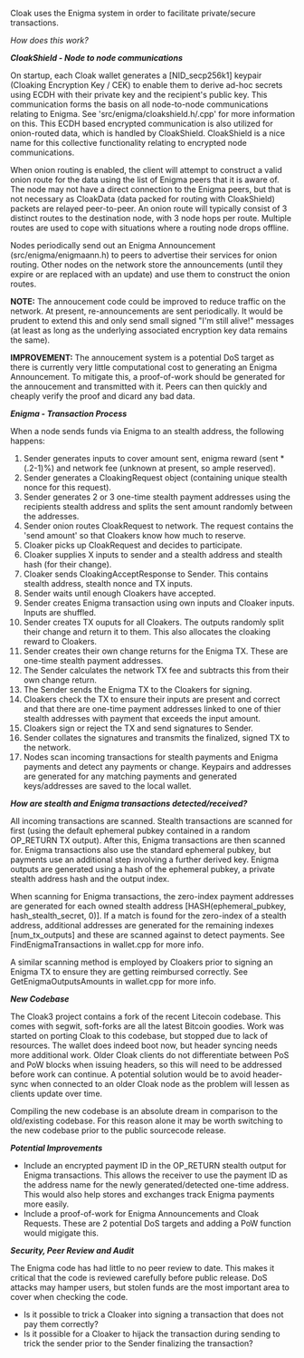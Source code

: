 Cloak uses the Enigma system in order to facilitate private/secure transactions. 

_How does this work?_

_**CloakShield - Node to node communications**_

On startup, each Cloak wallet generates a [NID_secp256k1] keypair (Cloaking Encryption Key / CEK) to enable them to derive ad-hoc secrets using ECDH with their
private key and the recipient's public key. This communication forms the basis on all node-to-node communications relating to Enigma. See
'src/enigma/cloakshield.h/.cpp' for more information on this. This ECDH based encrypted communication is also utilized for onion-routed data,
which is handled by CloakShield. CloakShield is a nice name for this collective functionality relating to encrypted node communications.

When onion routing is enabled, the client will attempt to construct a valid onion route for the data using the list of Enigma peers that it is
aware of. The node may not have a direct connection to the Enigma peers, but that is not necessary as CloakData (data packed for routing with
CloakShield) packets are relayed peer-to-peer. An onion route will typically consist of 3 distinct routes to the destination node, with 3 node
hops per route. Multiple routes are used to cope with situations where a routing node drops offline.

Nodes periodically send out an Enigma Announcement (src/enigma/enigmaann.h) to peers to advertise their services for onion routing. Other nodes
on the network store the announcements (until they expire or are replaced with an update) and use them to construct the onion routes.

**NOTE:** The annoucement code could be improved to reduce traffic on the network. At present, re-announcements are sent periodically. It would
be prudent to extend this and only send small signed "I'm still alive!" messages (at least as long as the underlying associated encryption key
data remains the same).

**IMPROVEMENT:** The annoucement system is a potential DoS target as there is currently very little computational cost to generating an Enigma
Announcement. To mitigate this, a proof-of-work should be generated for the annoucement and transmitted with it. Peers can then quickly and
cheaply verify the proof and dicard any bad data.


_**Enigma - Transaction Process**_

When a node sends funds via Enigma to an stealth address, the following happens:

1. Sender generates inputs to cover amount sent, enigma reward (sent * (.2-1)%) and network fee (unknown at present, so ample reserved).
2. Sender generates a CloakingRequest object (containing unique stealth nonce for this request).
3. Sender generates 2 or 3 one-time stealth payment addresses using the recipients stealth address and splits the sent amount randomly between the addresses.
4. Sender onion routes CloakRequest to network. The request contains the 'send amount' so that Cloakers know how much to reserve.
5. Cloaker picks up CloakRequest and decides to participate.
6. Cloaker supplies X inputs to sender and a stealth address and stealth hash (for their change).
7. Cloaker sends CloakingAcceptResponse to Sender. This contains stealth address, stealth nonce and TX inputs.
8. Sender waits until enough Cloakers have accepted.
9. Sender creates Enigma transaction using own inputs and Cloaker inputs. Inputs are shuffled.
10. Sender creates TX ouputs for all Cloakers. The outputs randomly split their change and return it to them. This also allocates the cloaking reward to Cloakers.
11. Sender creates their own change returns for the Enigma TX. These are one-time stealth payment addresses.
12. The Sender calculates the network TX fee and subtracts this from their own change return.
13. The Sender sends the Enigma TX to the Cloakers for signing. 
14. Cloakers check the TX to ensure their inputs are present and correct and that there are one-time payment addresses linked to one of thier
stealth addresses with payment that exceeds the input amount.
15. Cloakers sign or reject the TX and send signatures to Sender.
16. Sender collates the signatures and transmits the finalized, signed TX to the network.
17. Nodes scan incoming transactions for stealth payments and Enigma payments and detect any payments or change. Keypairs and addresses are generated
for any matching payments and generated keys/addresses are saved to the local wallet.

_**How are stealth and Enigma transactions detected/received?**_

All incoming transactions are scanned. Stealth transactions are scanned for first (using the default ephemeral pubkey contained in a random OP_RETURN
TX output). After this, Enigma transactions are then scanned for. Enigma transactions also use the standard ephemeral pubkey, but payments use an additional
step involving a further derived key. Enigma outputs are generated using a hash of the ephemeral pubkey, a private stealth address hash and the output index.

When scanning for Enigma transactions, the zero-index payment addresses are generated for each owned stealth address
[HASH(ephemeral_pubkey, hash_stealth_secret, 0)]. If a match is found for the zero-index of a stealth address, additional addresses are generated for the
remaining indexes [num_tx_outputs] and these are scanned against to detect payments. See FindEnigmaTransactions in wallet.cpp for more info.

A similar scanning method is employed by Cloakers prior to signing an Enigma TX to ensure they are getting reimbursed correctly. See GetEnigmaOutputsAmounts
in wallet.cpp for more info.

_**New Codebase**_

The Cloak3 project contains a fork of the recent Litecoin codebase. This comes with segwit, soft-forks are all the latest Bitcoin goodies. Work was started
on porting Cloak to this codebase, but stopped due to lack of resources. The wallet does indeed boot now, but header syncing needs more additional work.
Older Cloak clients do not differentiate between PoS and PoW blocks when issuing headers, so this will need to be addressed before work can continue. A
potential solution would be to avoid header-sync when connected to an older Cloak node as the problem will lessen as clients update over time.

Compiling the new codebase is an absolute dream in comparison to the old/existing codebase. For this reason alone it may be worth switching to the new
codebase prior to the public sourcecode release.

_**Potential Improvements**_

* Include an encrypted payment ID in the OP_RETURN stealth output for Enigma transactions. This allows the receiver to use the payment ID as the address
name for the newly generated/detected one-time address. This would also help stores and exchanges track Enigma payments more easily.
* Include a proof-of-work for Enigma Announcements and Cloak Requests. These are 2 potential DoS targets and adding a PoW function would migigate this.

_**Security, Peer Review and Audit**_

The Enigma code has had little to no peer review to date. This makes it critical that the code is reviewed carefully before public release. DoS attacks
may hamper users, but stolen funds are the most important area to cover when checking the code.
* Is it possible to trick a Cloaker into signing a transaction that does not pay them correctly? 
* Is it possible for a Cloaker to hijack the transaction during sending to trick the sender prior to the Sender finalizing the transaction?
